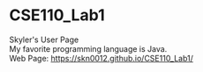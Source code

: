 # CSE110_Lab1
Skyler's User Page <br />
My favorite programming language is Java. <br />
Web Page: https://skn0012.github.io/CSE110_Lab1/
